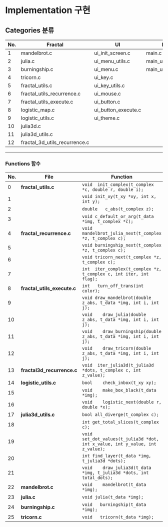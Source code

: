# Implementation 구현
## Categories 분류
|No.|Fractal|UI|Main|Header|
|---|---|---|---|---|
|1|mandelbrot.c|ui_init_screen.c|main.c|fractal.h|
|2|julia.c|ui_menu_utils.c|main_utils.c|ui.h|
|3|burningship.c|ui_menu.c|main_utils_parse.c|main.h|
|4|tricorn.c|ui_key.c|||
|5|fractal_utils.c|ui_key_utils.c|||
|6|fractal_utils_recurrence.c|ui_mouse.c|||
|7|fractal_utils_execute.c|ui_button.c|||
|8|logistic_map.c|ui_button_execute.c|||
|9|logistic_utils.c|ui_theme.c|||
|10|julia3d.c||||
|11|julia3d_utils.c||||
|12|fractal_3d_utils_recurrence.c||||

---

### Functions 함수
|No.|File|Function|
|---|---|---|
|0|**fractal_utils.c**|```void	init_complex(t_complex *c, double r, double i);```|
|1||```void	init_xy(t_xy *xy, int x, int y);```|
|2||```double	c_abs(t_complex z);```|
|3||```void	c_default_or_arg(t_data *img, t_complex *c);```|
|4|**fractal_recurrence.c**|```void	mandelbrot_julia_next(t_complex *z, t_complex c);```|
|5||```void	burningship_next(t_complex *z, t_complex c);```|
|6||```void	tricorn_next(t_complex *z, t_complex c);```|
|7||```int	iter_complex(t_complex *z, t_complex c, int iter, int flag);```|
|8|**fractal_utils_execute.c**|```int	turn_off_trans(int color);```|
|9||```void	draw_mandelbrot(double z_abs, t_data *img, int i, int j);```|
|10||```void	draw_julia(double z_abs, t_data *img, int i, int j);```|
|11||```void	draw_burningship(double z_abs, t_data *img, int i, int j);```|
|12||```void	draw_tricorn(double z_abs, t_data *img, int i, int j);```|
|13|**fractal3d_recurrence.c**|```void	iter_julia3d(t_julia3d *dots, t_complex c, int z_value);```|
|14|**logistic_utils.c**|```bool	check_inbox(t_xy xy);```|
|15||```void	make_box_black(t_data *img);```|
|16||```void	logistic_next(double r, double *x);```|
|17|**julia3d_utils.c**|```bool	all_diverge(t_complex c);```|
|18||```int	get_total_slices(t_complex c);```|
|19||```void	set_dot_values(t_julia3d *dot, int x_value, int y_value, int z_value);```|
|20||```int	find_layer(t_data *img, t_julia3d *dots);```|
|21||```void	draw_julia3d(t_data *img, t_julia3d *dots, int total_dots);```|
|22|**mandelbrot.c**|```void	mandelbrot(t_data *img);```|
|23|**julia.c**|```void	julia(t_data *img);```|
|24|**burningship.c**|```void	burningship(t_data *img);```|
|25|**tricorn.c**|```void	tricorn(t_data *img);```|
